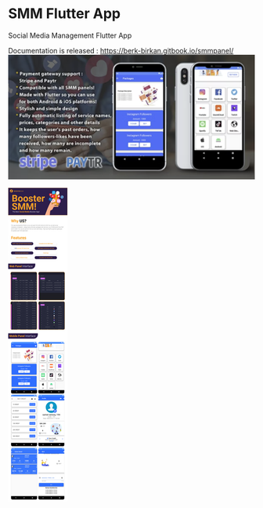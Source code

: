 # SMM Flutter App
Social Media Management Flutter App

Documentation is released : https://berk-birkan.gitbook.io/smmpanel/
![alt text](https://github.com/berkbirkan/SMM-MobileApp-Flutter/blob/main/smmmobile2.png "SMM Mobile App")


![alt text](https://github.com/berkbirkan/SMM-MobileApp-Flutter/blob/main/smmmobile1.png "SMM Mobile App")

